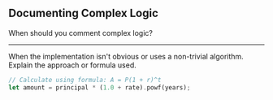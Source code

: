 ## Documenting Complex Logic

When should you comment complex logic?

---

When the implementation isn't obvious or uses a non-trivial algorithm. Explain the approach or formula used.

```rust
// Calculate using formula: A = P(1 + r)^t
let amount = principal * (1.0 + rate).powf(years);
```

